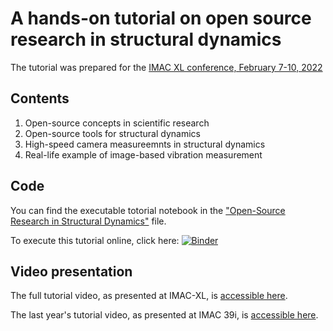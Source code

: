 # A hands-on tutorial on open source research in structural dynamics

The tutorial was prepared for the [IMAC XL conference, February 7-10, 2022](https://sem.org/imac)

## Contents

1. Open-source concepts in scientific research
2. Open-source tools for structural dynamics
3. High-speed camera measureemnts in structural dynamics
4. Real-life example of image-based vibration measurement

## Code

You can find the executable totorial notebook in the ["Open-Source Research in Structural Dynamics"](./Open-Source%20Research%20in%20Structural%20Dynamics.ipynb) file.

To execute this tutorial online, click here: [![Binder](https://mybinder.org/badge_logo.svg)](https://mybinder.org/v2/gh/ladisk/open_source_research_in_structural_dynamics/master)

## Video presentation

The full tutorial video, as presented at IMAC-XL, is [accessible here]().

The last year's tutorial video, as presented at IMAC 39i, is [accessible here](https://youtu.be/AYnucOJSuJs).

